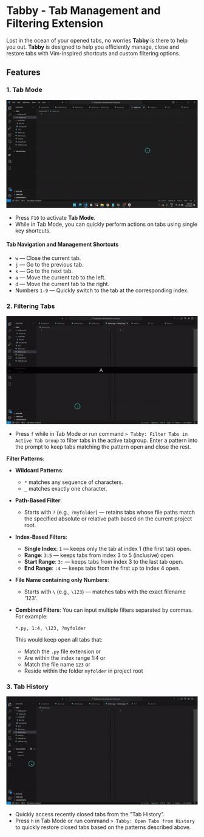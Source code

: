 # Tabby - Tab Management and Filtering Extension

Lost in the ocean of your opened tabs, no worries **Tabby** is there to help you out.
**Tabby** is designed to help you efficiently manage, close and restore tabs with Vim-inspired shortcuts and custom filtering options. 

## Features

### 1. **Tab Mode**
   ![Navigation](media/nav_demo.gif)
   - Press `F10` to activate **Tab Mode**.
   - While in Tab Mode, you can quickly perform actions on tabs using single key shortcuts.

#### **Tab Navigation and Management Shortcuts**
   - `w` — Close the current tab.
   - `j` — Go to the previous tab.
   - `k` — Go to the next tab.
   - `a` — Move the current tab to the left.
   - `d` — Move the current tab to the right.
   - Numbers `1-9` — Quickly switch to the tab at the corresponding index.

### 2. **Filtering Tabs**
   ![filtering](media/filter_demo.gif)
   - Press `f` while in Tab Mode or run command `> Tabby: Filter Tabs in Active Tab Group` to filter tabs in the active tabgroup. Enter a pattern into the prompt to keep tabs matching the pattern open and close the rest.

   **Filter Patterns**:

  - **Wildcard Patterns**:
     - `*` matches any sequence of characters.
     - `_` matches exactly one character.

   - **Path-Based Filter**:
     - Starts with `?` (e.g., `?myfolder`) — retains tabs whose file paths match the specified absolute or relative path based on the current project root.

   - **Index-Based Filters**:
     - **Single Index**: `1` — keeps only the tab at index 1 (the first tab) open.
     - **Range**: `3:5` — keeps tabs from index 3 to 5 (inclusive) open.
     - **Start Range**: `3:` — keeps tabs from index 3 to the last tab open.
     - **End Range**: `:4` — keeps tabs from the first up to index 4 open.

   - **File Name containing only Numbers**: 
     - Starts with `\` (e.g., `\123`) — matches tabs with the exact filename '123'.
   
   - **Combined Filters**: You can input multiple filters separated by commas. For example:
     ```
     *.py, 1:4, \123, ?myfolder
     ```
     This would keep open all tabs that:
     - Match the `.py` file extension or
     - Are within the index range 1:4 or
     - Match the file name `123` or
     - Reside within the folder `myfolder` in project root

### 3. **Tab History**
  ![history](media/history_demo.gif)
   - Quickly access recently closed tabs from the "Tab History".
   - Press `h` in Tab Mode or run command `> Tabby: Open Tabs from History` to quickly restore closed tabs based on the patterns described above.


